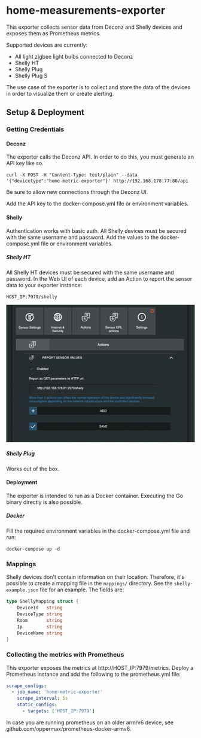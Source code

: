 # home-measurements-exporter

This exporter collects sensor data from Deconz and Shelly devices and exposes them as Prometheus metrics.

Supported devices are currently:
- All light zigbee light bulbs connected to Deconz
- Shelly HT
- Shelly Plug
- Shelly Plug S

The use case of the exporter is to collect and store the data of the devices in order to visualize them or create alerting.

## Setup & Deployment

### Getting Credentials

#### Deconz

The exporter calls the Deconz API. In order to do this, you must generate an API key like so.

```shell
curl -X POST -H "Content-Type: text/plain" --data '{"devicetype":"home-metric-exporter"}' http://192.168.178.77:80/api
```

Be sure to allow new connections through the Deconz UI.

Add the API key to the docker-compose.yml file or environment variables.

#### Shelly

Authentication works with basic auth. All Shelly devices must be secured with the same username and password.
Add the values to the docker-compose.yml file or environment variables.

##### Shelly HT

All Shelly HT devices must be secured with the same username and password.
In the Web UI of each device, add an Action to report the sensor data to your exporter instance:
```shell
HOST_IP:7979/shelly
```
![img.png](images/shelly-ht-action.png)

##### Shelly Plug

Works out of the box.

#### Deployment

The exporter is intended to run as a Docker container. Executing the Go binary directly is also possible.

##### Docker

Fill the required environment variables in the docker-compose.yml file and run:

```shell
docker-compose up -d
```

### Mappings

Shelly devices don't contain information on their location. Therefore, it's possible to create a mapping file in the
`mappings/` directory. See the `shelly-example.json` file for an example.
The fields are:

```go
type ShellyMapping struct {
	DeviceId   string 
	DeviceType string 
	Room       string 
	Ip         string 
	DeviceName string
}
```

### Collecting the metrics with Prometheus

This exporter exposes the metrics at http://HOST_IP:7979/metrics. Deploy a Prometheus instance and add the following to the prometheus.yml file:

```yaml
scrape_configs:
  - job_name: 'home-metric-exporter'
    scrape_interval: 5s
    static_configs:
      - targets: ['HOST_IP:7979']
```

In case you are running prometheus on an older arm/v6 device, see github.com/oppermax/prometheus-docker-armv6.
